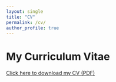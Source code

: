 ```yaml
---
layout: single
title: "CV"
permalink: /cv/
author_profile: true
---
```


# My Curriculum Vitae

[Click here to download my CV (PDF)](https://elianacarozza.github.io/assets/files/CV.pdf)
